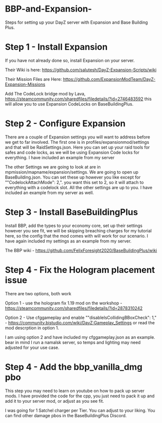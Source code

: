 # BBP-and-Expansion-
Steps for setting up your DayZ server with Expansion and Base Building Plus.

# Step 1 - Install Expansion

If you have not already done so, install Expansion on your server. 

Their Wiki is here: https://github.com/salutesh/DayZ-Expansion-Scripts/wiki

Their Mission Files are Here: https://github.com/ExpansionModTeam/DayZ-Expansion-Missions

Add The CodeLock bridge mod by Lava, https://steamcommunity.com/sharedfiles/filedetails/?id=2746483592 this will allow you to use Expansion CodeLocks on BaseBuildingPlus.

# Step 2 - Configure Expansion

There are a couple of Expansion settings you will want to address before we get to far involved. The first one is in profiles/expansionmod/settings and that will be RaidSettings.json. Here you can set up your raid tools for safes and code locks, as we will be using Expansion Code locks for everything. I have included an example from my server

The other Settings we are going to look at are in mpmission/mapname/expansion/settings. We are going to open up BaseBuilding.json. You can set these up however you like except for ""CodelockAttachMode": 2,". you want this set to 2, so it will attach to everything with a codelock slot. All the other settings are up to you. I have included an example from my server as well. 

# Step 3 - Install BaseBuildingPlus

Install BBP, add the types to your economy core, set up their settings however you see fit, we will be skipping breaching charges for my tutorial here, so the config that the mod comes with will work for our scenario. I have again included my settings as an example from my server.

The BBP wiki - https://github.com/FelixForesight2020/BaseBuildingPlus/wiki

# Step 4 - Fix the Hologram placement issue 

There are two options, both work

Option 1 - use the hologram fix 1.19 mod on the workshop - https://steamcommunity.com/sharedfiles/filedetails/?id=2878310242

Option 2 - Use cfggameplay and enable ""disableIsCollidingBBoxCheck": 1," - https://community.bistudio.com/wiki/DayZ:Gameplay_Settings or read the mod descrption in option 1. 

I am using option 2 and have included my cfggameplay.json as an example. bear in mind I run a namalsk server, so temps and lighting may need adjusted for your use case.

# Step 4 - Add the bbp_vanilla_dmg pbo 

This step you may need to learn on youtube on how to pack up server mods. I have provided the code for the cpp, you just need to pack it up and add it to your server mod, or adjust as you see fit. 

I was going for 1 Satchel charger per Tier. You can adjust to your liking. You can find other damage pbos in the BaseBuildingPlus Discord.
